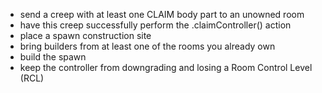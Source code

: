 * send a creep with at least one CLAIM body part to an unowned room
* have this creep successfully perform the .claimController() action
* place a spawn construction site
* bring builders from at least one of the rooms you already own
* build the spawn
* keep the controller from downgrading and losing a Room Control Level (RCL)